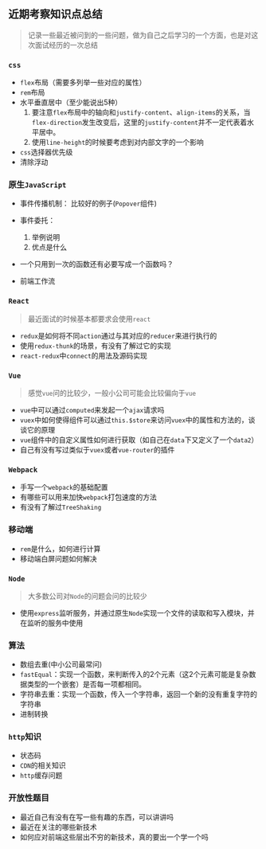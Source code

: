 ## 近期考察知识点总结
> 记录一些最近被问到的一些问题，做为自己之后学习的一个方面，也是对这次面试经历的一次总结

### `css`
* `flex`布局（需要多列举一些对应的属性）
* `rem`布局
* 水平垂直居中（至少能说出5种）
  1. 要注意`flex`布局中的轴向和`justify-content`、`align-items`的关系，当`flex-direction`发生改变后，这里的`justify-content`并不一定代表着水平居中。
  2. 使用`line-height`的时候要考虑到对内部文字的一个影响
* `css`选择器优先级
* 清除浮动


### 原生`JavaScript`
* 事件传播机制： 比较好的例子(`Popover`组件)
* 事件委托：  
  1. 举例说明
  2. 优点是什么

* 一个只用到一次的函数还有必要写成一个函数吗？
* 前端工作流

### `React`
> 最近面试的时候基本都要求会使用`react`

* `redux`是如何将不同`action`通过与其对应的`reducer`来进行执行的
* 使用`redux-thunk`的场景，有没有了解过它的实现
* `react-redux`中`connect`的用法及源码实现

### `Vue`
> 感觉`vue`问的比较少，一般小公司可能会比较偏向于`vue`

* `vue`中可以通过`computed`来发起一个`ajax`请求吗
* `vuex`中如何使得组件可以通过`this.$store`来访问`vuex`中的属性和方法的，谈谈它的原理
* `vue`组件中的自定义属性如何进行获取（如自己在`data`下又定义了一个`data2`）
* 自己有没有写过类似于`vuex`或者`vue-router`的插件

### `Webpack`
* 手写一个`webpack`的基础配置
* 有哪些可以用来加快`webpack`打包速度的方法
* 有没有了解过`TreeShaking`

### 移动端

* `rem`是什么，如何进行计算
* 移动端白屏问题如何解决

### `Node`
> 大多数公司对`Node`的问题会问的比较少

* 使用`express`监听服务，并通过原生`Node`实现一个文件的读取和写入模块，并在监听的服务中使用

### 算法
* 数组去重(中小公司最常问)
* `fastEqual`：实现一个函数，来判断传入的2个元素（这2个元素可能是复杂数据类型的一个嵌套）是否每一项都相同。
* 字符串去重：实现一个函数，传入一个字符串，返回一个新的没有重复字符的字符串
* 进制转换

### `http`知识
* 状态码
* `CDN`的相关知识
* `http`缓存问题

### 开放性题目

* 最近自己有没有在写一些有趣的东西，可以讲讲吗
* 最近在关注的哪些新技术
* 如何应对前端这些层出不穷的新技术，真的要出一个学一个吗





